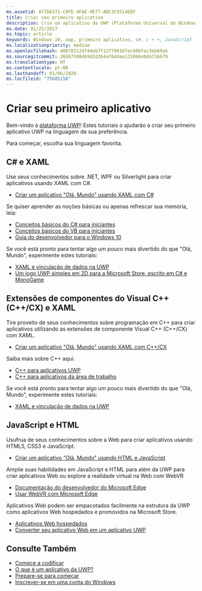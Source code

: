 ```yaml
---
ms.assetid: A77DA371-C0FE-4FAE-9E77-ADC3C9314EDF
title: Criar seu primeiro aplicativo
description: Crie um aplicativo da UWP (Plataforma Universal do Windows) para Windows 10 usando sua linguagem de programação favorita.
ms.date: 01/25/2017
ms.topic: article
keywords: Windows 10, uwp, primeiro aplicativo, c#, c + +, JavaScript
ms.localizationpriority: medium
ms.openlocfilehash: d0870212df4deb7f12f790107ec988fac3eb69ab
ms.sourcegitcommit: 26bb75084b9d2d2b4a76d4aa131066e8da716679
ms.translationtype: HT
ms.contentlocale: pt-BR
ms.lasthandoff: 01/06/2020
ms.locfileid: "75685156"
---
```

# <a name="create-your-first-app"></a>Criar seu primeiro aplicativo

Bem-vindo à [plataforma UWP](universal-application-platform-guide.md)! Estes tutoriais o ajudarão a criar seu primeiro aplicativo UWP na linguagem de sua preferência.

Para começar, escolha sua linguagem favorita.

## <a name="c-and-xaml"></a>C# e XAML

Use seus conhecimentos sobre .NET, WPF ou Silverlight para criar aplicativos usando XAML com C#.

* [Criar um aplicativo "Olá, Mundo" usando XAML com C#](create-a-hello-world-app-xaml-universal.md)

Se quiser aprender as noções básicas ou apenas refrescar sua memória, leia:

* [Conceitos básicos do C# para iniciantes](https://channel9.msdn.com/Series/CSharp-Fundamentals-for-Absolute-Beginners?l=Lvld4EQIC_2706218949)
* [Conceitos básicos do VB para iniciantes](https://docs.microsoft.com/learn/?l=jqMOvLKbC_9206218965)
* [Guia do desenvolvedor para o Windows 10](https://docs.microsoft.com/learn/)

Se você está pronto para tentar algo um pouco mais divertido do que "Olá, Mundo", experimente estes tutoriais:

* [XAML e vinculação de dados na UWP](xaml-basics-intro.md)
* [Um jogo UWP simples em 2D para a Microsoft Store, escrito em C# e MonoGame](get-started-tutorial-game-mg2d.md)


## <a name="visualc-component-extensions-ccx-and-xaml"></a>Extensões de componentes do Visual C++ (C++/CX) e XAML

Tire proveito de seus conhecimentos sobre programação em C++ para criar aplicativos utilizando as extensões de componente Visual C++ (C++/CX) com XAML.

* [Criar um aplicativo "Olá, Mundo" usando XAML com C++/CX](create-a-basic-windows-10-app-in-cpp.md)

Saiba mais sobre C++ aqui:

* [C++ para aplicativos UWP](https://docs.microsoft.com/cpp/cppcx/universal-windows-apps-cpp?view=vs-2019)
* [C++ para aplicativos da área de trabalho](https://docs.microsoft.com/cpp/windows/desktop-applications-visual-cpp?view=vs-2019)

Se você está pronto para tentar algo um pouco mais divertido do que "Olá, Mundo", experimente estes tutoriais:

* [XAML e vinculação de dados na UWP](xaml-basics-intro.md)

## <a name="javascript-and-html"></a>JavaScript e HTML

Usufrua de seus conhecimentos sobre a Web para criar aplicativos usando HTML5, CSS3 e JavaScript.

* [Criar um aplicativo "Olá, Mundo" usando HTML e JavaScript](create-a-hello-world-app-js-uwp.md)

Amplie suas habilidades em JavaScript e HTML para além da UWP para criar aplicativos Web ou explore a realidade virtual na Web com WebVR

* [Documentação do desenvolvedor do Microsoft Edge](https://docs.microsoft.com/microsoft-edge/)
* [Usar WebVR com Microsoft Edge](https://docs.microsoft.com/microsoft-edge/webvr/)

Aplicativos Web podem ser empacotados facilmente na estrutura da UWP como aplicativos Web hospedados e promovidos na Microsoft Store.

* [Aplicativos Web hospedados](https://developer.microsoft.com/windows/pwa)
* [Converter seu aplicativo Web em um aplicativo UWP](../porting/hwa-create-windows.md)


## <a name="see-also"></a>Consulte Também

* [Comece a codificar](create-uwp-apps.md)
* [O que é um aplicativo da UWP?](universal-application-platform-guide.md)
* [Prepare-se para começar](get-set-up.md)
* [Inscrever-se em uma conta do Windows](sign-up.md)
